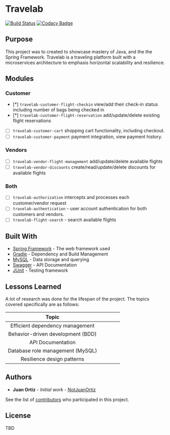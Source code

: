 # Travelab 
[![Build Status](https://travis-ci.org/notjuanortiz/travelab.svg?branch=master)](https://travis-ci.org/notjuanortiz/travelab)
[![Codacy Badge](https://api.codacy.com/project/badge/Grade/b7866157e30248428541817fee0f7868)](https://www.codacy.com/manual/notjuanortiz/travelab?utm_source=github.com&amp;utm_medium=referral&amp;utm_content=notjuanortiz/travelab&amp;utm_campaign=Badge_Grade)

## Purpose 
This project was to created to showcase mastery of Java, and the the Spring Framework.
Travelab is a traveling platform built with a microservices architecture to emphasis horizontal scalability and resilience.

## Modules

### Customer

- [*]  `travelab-customer-flight-checkin` view/add their check-in status including number of bags being checked in
- [*]  `travelab-customer-flight-reservation` add/update/delete existing flight reservations
- [ ]  `travelab-customer-cart` shopping cart functionality, including checkout.
- [ ]  `travelab-customer-payment` payment integration, view payment history.
 
### Vendors
- [ ]  `travelab-vendor-flight-management` add/update/delete available flights
- [ ]  `travelab-vendor-discounts` create/read/update/delete discounts for available flights

### Both
- [ ]  `travelab-authorization` intercepts and processes each customer/vendor request   
- [ ]  `travelab-authentication` - user account authentication for both customers and vendors.
- [ ]  `travelab-flight-search` - search available flights

## Built With

* [Spring Framework](https://spring.io/projects) - The web framework used
* [Gradle](https://gradle.org/) - Dependency and Build Management
* [MySQL](https://www.mysql.com/) - Data storage and querying
* [Swagger](https://swagger.io/) - API Documentation
* [JUnit](https://junit.org) - Testing framework

## Lessons Learned

A lot of research was done for the lifespan of the project. The topics covered specifically are as follows:

| Topic	| 	|   |   |   |
|:-:	|---|---|---|---|
| Efficient dependency management   |   |   |   |   |
| Behavior-driven development (BDD)	|   |   |   |   |
| API Documentation 				|   |   |   |   |
| Database role management (MySQL)	|	|	|	|	|
| Resilience design patterns		|	|	|	|	|

## Authors

* **Juan Ortiz** - *Initial work* - [NotJuanOrtiz](https://github.com/notjuanortiz)

See the list of [contributors](https://github.com/notjuanortiz/flight-management-backend/contributors) who participated in this project.

## License

TBD